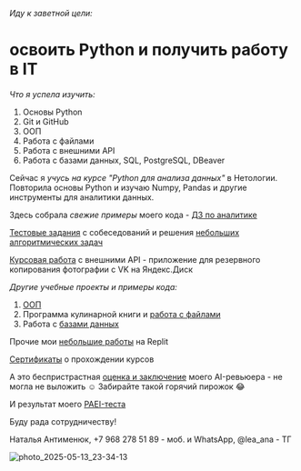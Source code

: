_Иду к заветной цели:_

# освоить Python и получить работу в IT

_Что я успела изучить:_
1. Основы Python
2. Git и GitHub
3. ООП
4. Работа с файлами
5. Работа с внешними API
6. Работа с базами данных, SQL, PostgreSQL, DBeaver

Сейчас я _учусь на курсе "Python для анализа данных"_ в Нетологии. Повторила основы Python и изучаю Numpy, Pandas и другие инструменты для аналитики данных.

Здесь собрала _свежие примеры_ моего кода - [ДЗ по аналитике](https://github.com/PyBebe/DZ-analitika)

[Тестовые задания](https://github.com/PyBebe/Zadachi/blob/main/%D0%A2%D0%B5%D1%81%D1%82%D0%BE%D0%B2%D1%8B%D0%B5_%D0%B7%D0%B0%D0%B4%D0%B0%D0%BD%D0%B8%D1%8F_%D0%AF%D0%BD%D0%B4%D0%B5%D0%BA%D1%81.ipynb) с собеседований и решения [небольших алгоритмических задач](https://github.com/PyBebe/Zadachi/blob/main/Python_Tasks.ipynb)

[Курсовая работа](https://github.com/PyBebe/Diplom-OOP-and-API) с внешними API - приложение для резервного копирования фотографии с VK на Яндекс.Диск

_Другие учебные проекты и примеры кода:_
1. [ООП](https://github.com/PyBebe/DZ)
2. Программа кулинарной книги и [работа с файлами](https://github.com/PyBebe/OOP-2)
3. Работа с [базами данных](https://github.com/PyBebe/BD)

Прочие мои [небольшие работы](https://replit.com/@pybebe?path=folder/%D0%9F%D1%80%D0%BE%D0%B5%D0%BA%D1%82%D1%8B) на Replit

[Сертификаты](https://github.com/PyBebe/Sertifikaty) о прохождении курсов

А это беспристрастная [оценка и заключение](https://github.com/PyBebe/Portfolio/blob/main/%D0%9E%D0%B1%D0%BE_%D0%BC%D0%BD%D0%B5.ipynb) моего AI-ревьюера - не могла не выложить ☺️ Забирайте такой горячий пирожок 😂

И результат моего [PAEI-теста](https://paei.denero.ru/1/5Mnv6j)

Буду рада сотрудничеству!

Наталья Антименюк,
+7 968 278 51 89 - моб. и WhatsApp,
@lea_ana - ТГ

![photo_2025-05-13_23-34-13](https://github.com/user-attachments/assets/94a19986-e21b-47df-8bc7-a083f4c8ab1c)
